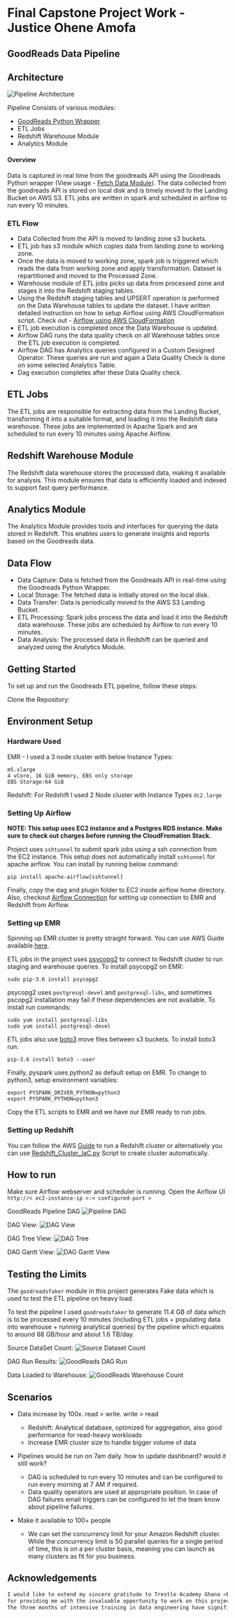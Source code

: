 # Final Capstone Project Work - Justice Ohene Amofa
##  GoodReads Data Pipeline

## Architecture 
![Pipeline Architecture](https://github.com/iamamofa/Final_project_Justice_goodreads_etl_pipeline/blob/main/architecture.png)

Pipeline Consists of various modules:

 - [GoodReads Python Wrapper](https://github.com/iamamofa/goodreads)
 - ETL Jobs
 - Redshift Warehouse Module
 - Analytics Module 

#### Overview
Data is captured in real time from the goodreads API using the Goodreads Python wrapper (View usage - [Fetch Data Module](https://github.com/san089/goodreads/blob/master/example/fetchdata.py)). The data collected from the goodreads API is stored on local disk and is timely moved to the Landing Bucket on AWS S3. ETL jobs are written in spark and scheduled in airflow to run every 10 minutes.  

### ETL Flow

 - Data Collected from the API is moved to landing zone s3 buckets.
 - ETL job has s3 module which copies data from landing zone to working zone.
 - Once the data is moved to working zone, spark job is triggered which reads the data from working zone and apply transformation. Dataset is repartitioned and moved to the Processed Zone.
 - Warehouse module of ETL jobs picks up data from processed zone and stages it into the Redshift staging tables.
 - Using the Redshift staging tables and UPSERT operation is performed on the Data Warehouse tables to update the dataset.
I have written detailed instruction on how to setup Airflow using AWS CloudFormation script.  Check out - [Airflow using AWS CloudFormation](https://github.com/san089/Data_Engineering_Projects/blob/master/Airflow_Livy_Setup_CloudFormation.md)
 - ETL job execution is completed once the Data Warehouse is updated. 
 - Airflow DAG runs the data quality check on all Warehouse tables once the ETL job execution is completed.
 - Airflow DAG has Analytics queries configured in a Custom Designed Operator. These queries are run and again a Data Quality Check is done on some selected Analytics Table.
 - Dag execution completes after these Data Quality check.

## ETL Jobs
The ETL jobs are responsible for extracting data from the Landing Bucket, transforming it into a suitable format, and loading it into the Redshift data warehouse. These jobs are implemented in Apache Spark and are scheduled to run every 10 minutes using Apache Airflow.

## Redshift Warehouse Module
The Redshift data warehouse stores the processed data, making it available for analysis. This module ensures that data is efficiently loaded and indexed to support fast query performance.

## Analytics Module
The Analytics Module provides tools and interfaces for querying the data stored in Redshift. This enables users to generate insights and reports based on the Goodreads data.

## Data Flow

- Data Capture: Data is fetched from the Goodreads API in real-time using the Goodreads Python Wrapper.
- Local Storage: The fetched data is initially stored on the local disk.
- Data Transfer: Data is periodically moved to the AWS S3 Landing Bucket.
- ETL Processing: Spark jobs process the data and load it into the Redshift data warehouse. These jobs are scheduled by Airflow to run every 10 minutes.
- Data Analysis: The processed data in Redshift can be queried and analyzed using the Analytics Module.
## Getting Started

To set up and run the Goodreads ETL pipeline, follow these steps:

Clone the Repository:

## Environment Setup

### Hardware Used
EMR - I used a 3 node cluster with below Instance Types:

    m5.xlarge
    4 vCore, 16 GiB memory, EBS only storage
    EBS Storage:64 GiB
Redshift: For Redshift I used 2 Node cluster with Instance Types `dc2.large`

### Setting Up Airflow


**NOTE: This setup uses EC2 instance and a Postgres RDS instance. Make sure to check out charges before running the CloudFromation Stack.** 


Project uses `sshtunnel` to submit spark jobs using a ssh connection from the EC2 instance. This setup does not automatically install `sshtunnel` for apache airflow. You can install by running below command: 

    pip install apache-airflow[sshtunnel]

Finally, copy the dag and plugin folder to EC2 inside airflow home directory. Also, checkout [Airflow Connection](https://github.com/iamamofa/Final_project_Justice_goodreads_etl_pipeline/blob/main/docs/Airflow_Connections.md) for setting up connection to EMR and Redshift from Airflow.

### Setting up EMR
Spinning up EMR cluster is pretty straight forward. You can use AWS Guide available [here](https://docs.aws.amazon.com/emr/latest/ManagementGuide/emr-gs.html).

ETL jobs in the project uses [psycopg2](https://pypi.org/project/psycopg2/) to connect to Redshift cluster to run staging and warehouse queries. 
To install psycopg2 on EMR:

    sudo pip-3.6 install psycopg2

psycopg2 uses `postgresql-devel` and `postgresql-libs`, and sometimes pscopg2 installation may fail if these dependencies are not available. To install run commands:

    sudo yum install postgresql-libs
    sudo yum install postgresql-devel

ETL jobs also use [boto3](https://boto3.amazonaws.com/v1/documentation/api/latest/index.html) move files between s3 buckets. To install boto3 run:

    pip-3.6 install boto3 --user

Finally,  pyspark uses python2 as default setup on EMR. To change to python3, setup environment variables:

    export PYSPARK_DRIVER_PYTHON=python3
    export PYSPARK_PYTHON=python3

Copy the ETL scripts to EMR and we have our EMR ready to run jobs. 

### Setting up Redshift
You can follow the AWS [ Guide](https://docs.aws.amazon.com/redshift/latest/gsg/rs-gsg-launch-sample-cluster.html) to run a Redshift cluster or alternatively you can use [Redshift_Cluster_IaC.py](https://github.com/san089/Data_Engineering_Projects/blob/master/Redshift_Cluster_IaC.py) Script to create cluster automatically. 


## How to run 
Make sure Airflow webserver and scheduler is running. 
Open the Airflow UI `http://< ec2-instance-ip >:< configured-port >` 

GoodReads Pipeline DAG
![Pipeline DAG](https://github.com/iamamofa/Final_project_Justice_goodreads_etl_pipeline/blob/main/docs/images/goodreads_dag.PNG)

DAG View:
![DAG View](https://github.com/iamamofa/Final_project_Justice_goodreads_etl_pipeline/blob/main/docs/images/DAG.PNG)

DAG Tree View:
![DAG Tree](https://github.com/iamamofa/Final_project_Justice_goodreads_etl_pipeline/blob/main/docs/images/DAG_tree_view.PNG)

DAG Gantt View: 
![DAG Gantt View](https://github.com/iamamofa/Final_project_Justice_goodreads_etl_pipeline/blob/main/docs/images/DAG_Gantt.PNG)

## Testing the Limits
The `goodreadsfaker` module in this project generates Fake data which is used to test the ETL pipeline on heavy load.  

 To test the pipeline I used `goodreadsfaker` to generate 11.4 GB of data which is to be processed every 10 minutes (including ETL jobs + populating data into warehouse + running analytical queries) by the pipeline which equates to around 68 GB/hour and about 1.6 TB/day.

Source DataSet Count:
![Source Dataset Count](https://github.com/iamamofa/Final_project_Justice_goodreads_etl_pipeline/blob/main/docs/images/DatasetCount.PNG)

DAG Run Results:
![GoodReads DAG Run](https://github.com/iamamofa/Final_project_Justice_goodreads_etl_pipeline/blob/main/docs/images/DAG_tree_view.PNG)

Data Loaded to Warehouse:
![GoodReads Warehouse Count](https://github.com/iamamofa/Final_project_Justice_goodreads_etl_pipeline/blob/main/docs/images/WarehouseCount.PNG)



## Scenarios

-   Data increase by 100x. read > write. write > read
    
    -   Redshift: Analytical database, optimized for aggregation, also good performance for read-heavy workloads
    -   Increase EMR cluster size to handle bigger volume of data

-   Pipelines would be run on 7am daily. how to update dashboard? would it still work?
    
    -   DAG is scheduled to run every 10 minutes and can be configured to run every morning at 7 AM if required. 
    -   Data quality operators are used at appropriate position. In case of DAG failures email triggers can be configured to let the team know about pipeline failures.
    
-   Make it available to 100+ people
    -   We can set the concurrency limit for your Amazon Redshift cluster. While the concurrency limit is 50 parallel queries for a single period of time, this is on a per cluster basis, meaning you can launch as many clusters as fit for you business.
 

## Acknowledgements
``` html
I would like to extend my sincere gratitude to Trestle Academy Ghana <br>
for providing me with the invaluable opportunity to work on this project. <br> 
The three months of intensive training in data engineering have significantly <br> enhanced my skills and knowledge in the field. Your support and guidance have been instrumental in my <br> professional development. Thank you for this incredible experience. 
```



